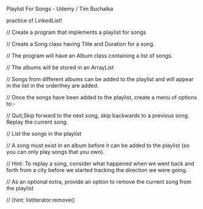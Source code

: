 Playlist For Songs - Udemy / Tim Buchalka

practice of LinkedList! 

// Create a program that implements a playlist for songs

// Create a Song class having Title and Duration for a song.

// The program will have an Album class containing a list of songs.

// The albums will be stored in an ArrayList

// Songs from different albums can be added to the playlist and will appear in the list in the orderthey are added.

// Once the songs have been added to the playlist, create a menu of options to:-

// Quit,Skip forward to the next song, skip backwards to a previous song.  Replay the current song.

// List the songs in the playlist

// A song must exist in an album before it can be added to the playlist (so you can only play songs that you own).

// Hint:  To replay a song, consider what happened when we went back and forth from a city before we started tracking the direction we were going.

// As an optional extra, provide an option to remove the current song from the playlist

// (hint: listiterator.remove()

